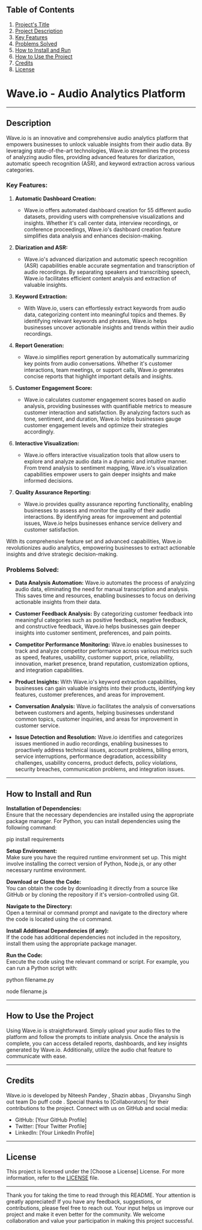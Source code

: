 ## Table of Contents

1. [Project's Title](#projects-title)
2. [Project Description](#project-description)
3. [Key Features](#key-features)
4. [Problems Solved](#problems-solved)
5. [How to Install and Run](#how-to-install-and-run)
6. [How to Use the Project](#how-to-use-the-project)
7. [Credits](#credits)
8. [License](#license)
# Wave.io - Audio Analytics Platform
---
## Description

Wave.io is an innovative and comprehensive audio analytics platform that empowers businesses to unlock valuable insights from their audio data. By leveraging state-of-the-art technologies, Wave.io streamlines the process of analyzing audio files, providing advanced features for diarization, automatic speech recognition (ASR), and keyword extraction across various categories.

### Key Features:

1. **Automatic Dashboard Creation:** 
   - Wave.io offers automated dashboard creation for 55 different audio datasets, providing users with comprehensive visualizations and insights. Whether it's call center data, interview recordings, or conference proceedings, Wave.io's dashboard creation feature simplifies data analysis and enhances decision-making.

2. **Diarization and ASR:**
   - Wave.io's advanced diarization and automatic speech recognition (ASR) capabilities enable accurate segmentation and transcription of audio recordings. By separating speakers and transcribing speech, Wave.io facilitates efficient content analysis and extraction of valuable insights.

3. **Keyword Extraction:** 
   - With Wave.io, users can effortlessly extract keywords from audio data, categorizing content into meaningful topics and themes. By identifying relevant keywords and phrases, Wave.io helps businesses uncover actionable insights and trends within their audio recordings.

4. **Report Generation:**
   - Wave.io simplifies report generation by automatically summarizing key points from audio conversations. Whether it's customer interactions, team meetings, or support calls, Wave.io generates concise reports that highlight important details and insights.

5. **Customer Engagement Score:**
   - Wave.io calculates customer engagement scores based on audio analysis, providing businesses with quantifiable metrics to measure customer interaction and satisfaction. By analyzing factors such as tone, sentiment, and duration, Wave.io helps businesses gauge customer engagement levels and optimize their strategies accordingly.

6. **Interactive Visualization:**
   - Wave.io offers interactive visualization tools that allow users to explore and analyze audio data in a dynamic and intuitive manner. From trend analysis to sentiment mapping, Wave.io's visualization capabilities empower users to gain deeper insights and make informed decisions.

7. **Quality Assurance Reporting:**
   - Wave.io provides quality assurance reporting functionality, enabling businesses to assess and monitor the quality of their audio interactions. By identifying areas for improvement and potential issues, Wave.io helps businesses enhance service delivery and customer satisfaction.

With its comprehensive feature set and advanced capabilities, Wave.io revolutionizes audio analytics, empowering businesses to extract actionable insights and drive strategic decision-making.


### Problems Solved:

- **Data Analysis Automation:** Wave.io automates the process of analyzing audio data, eliminating the need for manual transcription and analysis. This saves time and resources, enabling businesses to focus on deriving actionable insights from their data.

- **Customer Feedback Analysis:** By categorizing customer feedback into meaningful categories such as positive feedback, negative feedback, and constructive feedback, Wave.io helps businesses gain deeper insights into customer sentiment, preferences, and pain points.

- **Competitor Performance Monitoring:** Wave.io enables businesses to track and analyze competitor performance across various metrics such as speed, features, usability, customer support, price, reliability, innovation, market presence, brand reputation, customization options, and integration capabilities.

- **Product Insights:** With Wave.io's keyword extraction capabilities, businesses can gain valuable insights into their products, identifying key features, customer preferences, and areas for improvement.

- **Conversation Analysis:** Wave.io facilitates the analysis of conversations between customers and agents, helping businesses understand common topics, customer inquiries, and areas for improvement in customer service.

- **Issue Detection and Resolution:** Wave.io identifies and categorizes issues mentioned in audio recordings, enabling businesses to proactively address technical issues, account problems, billing errors, service interruptions, performance degradation, accessibility challenges, usability concerns, product defects, policy violations, security breaches, communication problems, and integration issues.

---
## How to Install and Run

**Installation of Dependencies:**  
Ensure that the necessary dependencies are installed using the appropriate package manager. For Python, you can install dependencies using the following command:

pip install requirements

**Setup Environment:**  
Make sure you have the required runtime environment set up. This might involve installing the correct version of Python, Node.js, or any other necessary runtime environment.

**Download or Clone the Code:**  
You can obtain the code by downloading it directly from a source like GitHub or by cloning the repository if it's version-controlled using Git.

**Navigate to the Directory:**  
Open a terminal or command prompt and navigate to the directory where the code is located using the `cd` command.

**Install Additional Dependencies (if any):**  
If the code has additional dependencies not included in the repository, install them using the appropriate package manager.

**Run the Code:**  
Execute the code using the relevant command or script. For example, you can run a Python script with:

python filename.py

node filename.js

---

## How to Use the Project

Using Wave.io is straightforward. Simply upload your audio files to the platform and follow the prompts to initiate analysis. Once the analysis is complete, you can access detailed reports, dashboards, and key insights generated by Wave.io. Additionally, utilize the audio chat feature to communicate with ease.

---

## Credits

Wave.io is developed by Niteesh Pandey , Shazin abbas , Divyanshu Singh out team Do puff code . Special thanks to [Collaborators] for their contributions to the project. Connect with us on GitHub and social media:

- GitHub: [Your GitHub Profile]
- Twitter: [Your Twitter Profile]
- LinkedIn: [Your LinkedIn Profile]

---

## License

This project is licensed under the [Choose a License] License. For more information, refer to the [LICENSE](./LICENSE) file.

---
Thank you for taking the time to read through this README. Your attention is greatly appreciated! If you have any feedback, suggestions, or contributions, please feel free to reach out. Your input helps us improve our project and make it even better for the community. We welcome collaboration and value your participation in making this project successful.
